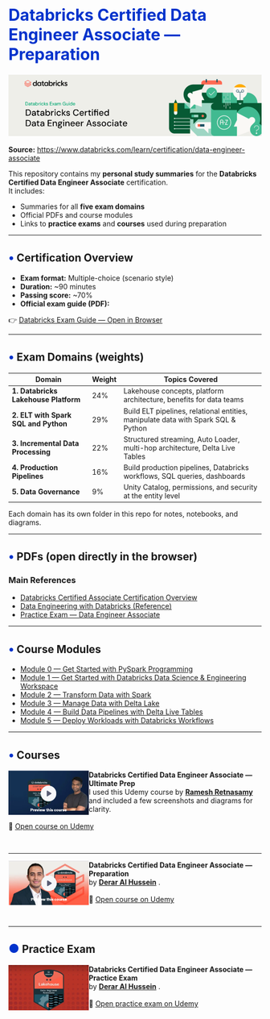 <h1 style="font-size:32px; color:#0033cc;">
  Databricks Certified Data Engineer Associate — Preparation
</h1>

<img src="https://raw.githubusercontent.com/SalmaBoukhris/Databricks-Certified-Data-Engineer-Associate---Preparation/main/Assets/Images/Databricks%20Certified%20Data%20Engineer%20Associate.png" 
     alt="Databricks Banner" width="800" />

<strong>Source:</strong> 
<a href="https://www.databricks.com/learn/certification/data-engineer-associate" target="_blank">
  https://www.databricks.com/learn/certification/data-engineer-associate
</a>






This repository contains my **personal study summaries** for the **Databricks Certified Data Engineer Associate** certification.  
It includes:
- Summaries for all **five exam domains**  
- Official PDFs and course modules  
- Links to **practice exams** and **courses** used during preparation

---


## <span style="font-size:24px; color:#0033cc;">•</span>  Certification Overview

- **Exam format:** Multiple-choice (scenario style)
- **Duration:** ~90 minutes
- **Passing score:** ~70%  
- **Official exam guide (PDF):**  

👉 [Databricks Exam Guide — Open in Browser](https://github.com/SalmaBoukhris/Databricks-Certified-Data-Engineer-Associate---Preparation/blob/main/Assets/PDFs/databricks%20certified%20data%20engineer%20associate_exam-guide.pdf)

---


## <span style="font-size:24px; color:#0033cc;">•</span>  Exam Domains (weights)


| Domain | Weight | Topics Covered |
|--------|--------|---------------|
| **1. Databricks Lakehouse Platform** | 24% | Lakehouse concepts, platform architecture, benefits for data teams |
| **2. ELT with Spark SQL and Python** | 29% | Build ELT pipelines, relational entities, manipulate data with Spark SQL & Python |
| **3. Incremental Data Processing** | 22% | Structured streaming, Auto Loader, multi-hop architecture, Delta Live Tables |
| **4. Production Pipelines** | 16% | Build production pipelines, Databricks workflows, SQL queries, dashboards |
| **5. Data Governance** | 9% | Unity Catalog, permissions, and security at the entity level |

Each domain has its own folder in this repo for notes, notebooks, and diagrams.

---


## <span style="font-size:24px; color:#0033cc;">•</span>  PDFs (open directly in the browser)

###  Main References
- [Databricks Certified Associate Certification Overview](https://github.com/SalmaBoukhris/Databricks-Certified-Data-Engineer-Associate---Preparation/blob/main/Assets/PDFs/Databricks%20Certified%20Associate%20Certification%20Overview.pdf)
- [Data Engineering with Databricks (Reference)](https://github.com/SalmaBoukhris/Databricks-Certified-Data-Engineer-Associate---Preparation/blob/main/Assets/PDFs/Data%20Engineering%20with%20Databricks.pdf)
- [Practice Exam — Data Engineer Associate](https://github.com/SalmaBoukhris/Databricks-Certified-Data-Engineer-Associate---Preparation/blob/main/Assets/PDFs/PracticeExam-DataEngineerAssociate.pdf)

---
## <span style="font-size:24px; color:#0033cc;">•</span>  Course Modules 

- [Module 0 — Get Started with PySpark Programming](https://github.com/SalmaBoukhris/Databricks-Certified-Data-Engineer-Associate---Preparation/blob/main/Assets/PDFs/de-mod-0-get-started-with-pyspark-programming.pdf)
- [Module 1 — Get Started with Databricks Data Science & Engineering Workspace](https://github.com/SalmaBoukhris/Databricks-Certified-Data-Engineer-Associate---Preparation/blob/main/Assets/PDFs/de-mod-1-get-started-with-databricks-data-science-and-engineering.pdf)
- [Module 2 — Transform Data with Spark](https://github.com/SalmaBoukhris/Databricks-Certified-Data-Engineer-Associate---Preparation/blob/main/Assets/PDFs/de-mod-2-transform-data-with-spark.pdf)
- [Module 3 — Manage Data with Delta Lake](https://github.com/SalmaBoukhris/Databricks-Certified-Data-Engineer-Associate---Preparation/blob/main/Assets/PDFs/de-mod-3-manage-data-with-delta-lake.pdf)
- [Module 4 — Build Data Pipelines with Delta Live Tables](https://github.com/SalmaBoukhris/Databricks-Certified-Data-Engineer-Associate---Preparation/blob/main/Assets/PDFs/de-mod-4-build-data-pipelines-with-delta-live-tables.pdf)
- [Module 5 — Deploy Workloads with Databricks Workflows](https://github.com/SalmaBoukhris/Databricks-Certified-Data-Engineer-Associate---Preparation/blob/main/Assets/PDFs/de-mod-5-deploy-workloads-with-databricks-workflows.pdf)

---

## <span style="font-size:24px; color:#0033cc;">•</span> Courses

<p>
  <img src="https://raw.githubusercontent.com/SalmaBoukhris/Databricks-Certified-Data-Engineer-Associate---Preparation/main/Assets/Images/Udemy%20course.png"
       alt="Databricks Course Cover" width="160" align="left" />

  <strong>Databricks Certified Data Engineer Associate — Ultimate Prep</strong><br>
  I used this Udemy course by 
  <a href="https://www.linkedin.com/in/ramesh-retnasamy/" target="_blank"><strong>Ramesh Retnasamy</strong></a> 
  and included a few screenshots and diagrams for clarity.<br><br>
  🔗 [Open course on Udemy](https://www.udemy.com/course/databricks-certified-data-engineer-associate-ultimate-prep/?couponCode=PMNVD1525)
</p>

<br clear="left"/>

---

<p>
  <img src="https://raw.githubusercontent.com/SalmaBoukhris/Databricks-Certified-Data-Engineer-Associate---Preparation/refs/heads/main/Assets/Images/Practice%20Exam.png"
       alt="Databricks Preparation Cover" width="160" align="left" />

  <strong>Databricks Certified Data Engineer Associate — Preparation</strong><br>
  by 
  <a href="https://www.linkedin.com/in/deraralhussein/" target="_blank"><strong>Derar Al Hussein</strong></a> .<br><br>
  🔗 [Open course on Udemy](https://www.udemy.com/course/databricks-certified-data-engineer-associate/?couponCode=DEALAUG2025)
</p>

<br clear="left"/>


---


## <span style="font-size:24px; color:#0033cc;">●</span> Practice Exam

<p>
  <img src="https://raw.githubusercontent.com/SalmaBoukhris/Databricks-Certified-Data-Engineer-Associate---Preparation/main/Assets/Images/Practice%20Exam%202.png"
       alt="Practice Exams Cover" width="160" align="left" />

  <strong>Databricks Certified Data Engineer Associate — Practice Exam</strong><br>
   by 
  <a href="https://www.linkedin.com/in/deraralhussein/" target="_blank"><strong>Derar Al Hussein</strong></a> .<br><br>
  🔗 [Open practice exam on Udemy](https://www.udemy.com/course/databricks-certified-data-engineer-associate-practice-tests/)
</p>

<br clear="left"/>

